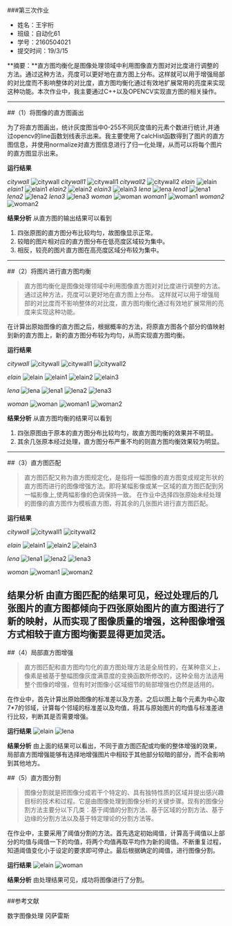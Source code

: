 ###第三次作业

- 姓名：王宇桁
- 班级：自动化61
- 学号：2160504021
- 提交时间：19/3/15


**摘要：**直方图均衡化是图像处理领域中利用图像直方图对对比度进行调整的方法。通过这种方法，亮度可以更好地在直方图上分布。这样就可以用于增强局部的对比度而不影响整体的对比度，直方图均衡化通过有效地扩展常用的亮度来实现这种功能。本次作业中，我主要通过C++以及OPENCV实现直方图的相关操作。


-----------
##（1）将图像的直方图画出

为了将直方图画出，统计灰度图当中0-255不同灰度值的元素个数进行统计,并通过opencv的line函数划线表示出来。我主要使用了calcHist函数得到了图片的直方图信息，并使用normalize对直方图信息进行了归一化处理，从而可以将每个图片的直方图显示出来。

**运行结果**

*citywall*
![citywall](https://i.imgur.com/6RUaao5.png)
*citywall1*
![citywall1](https://i.imgur.com/kzux9xN.png)
*citywall2*
![citywall2](https://i.imgur.com/OiBO13h.png)
*elain*
![elain](https://i.imgur.com/ppuPqr5.png)
*elain1*
![elain1](https://i.imgur.com/Ln7VMu8.png)
*elain2*
![elain2](https://i.imgur.com/dW85BHM.png)
*elain3*
![elain3](https://i.imgur.com/O2T5Z1r.png)
*lena*
![lena](https://i.imgur.com/vd1v8mg.png)
*lena1*
![lena1](https://i.imgur.com/xXCbm3h.png)
*lena2*
![lena2](https://i.imgur.com/Olov8xv.png)
*lena3*
![lena3](https://i.imgur.com/kgharVK.png)
*woman*
![woman](https://i.imgur.com/kCeWtRz.png)
*woman1*
![woman1](https://i.imgur.com/Uzl5OYE.png)
*woman2*
![woman2](https://i.imgur.com/RBsUYHK.png)


**结果分析**
从直方图的输出结果可以看到
1. 四张原图的直方图分布比较均匀，故图像显示正常。
2. 较暗的图片相对应的直方图分布在低亮度区域较为集中。
3. 相反，较亮的图片直方图在高亮度区域分布较为集中。
----------
##（2）将图片进行直方图均衡
>直方图均衡化是图像处理领域中利用图像直方图对对比度进行调整的方法。 通过这种方法，亮度可以更好地在直方图上分布。 这样就可以用于增强局部的对比度而不影响整体的对比度，直方图均衡化通过有效地扩展常用的亮度来实现这种功能。

在计算出原始图像的直方图之后，根据概率的方法，将原直方图各个部分的值映射到新的直方图上，新的直方图分布较为均匀，从而实现直方图均衡。

**运行结果**

*citywall*
![citywall](https://i.imgur.com/G5Ya3d5.png)
![citywall1](https://i.imgur.com/IAywbGK.png)
![citywall2](https://i.imgur.com/Gv3L50j.png)

*elain*
![elain](https://i.imgur.com/AYMq6DJ.png)
![elain1](https://i.imgur.com/xWp3HMT.png)
![elain2](https://i.imgur.com/NIH4Ptd.png)
![elain3](https://i.imgur.com/9zZXqAm.png)

*lena*
![lena](https://i.imgur.com/pL7k8Ob.png)
![lena1](https://i.imgur.com/EnzczPo.png)
![lena2](https://i.imgur.com/v7U98hS.png)
![lena3](https://i.imgur.com/iCpR9VT.png)

*woman*
![woman](https://i.imgur.com/U1t47WC.png)
![woman1](https://i.imgur.com/TLnkx2m.png)
![woman2](https://i.imgur.com/SolHcYT.png)

**结果分析**
从直方图均衡的结果可以看到
1. 四张原图由于原本的直方图分布比较均匀，故直方图均衡的效果并不明显。
2. 其余几张原本经过处理，直方图分布严重不均的则直方图均衡效果较为明显。
----------
##（3）直方图匹配
>直方图匹配又称为直方图规定化，是指将一幅图像的直方图变成规定形状的直方图而进行的图像增强方法。即将某幅影像或某一区域的直方图匹配到另一幅影像上,使两幅影像的色调保持一致。
在作业中选择四张原始未经处理的图像的直方图作为模板直方图，将其余的几张图片进行直方图匹配。

**运行结果**

*citywall*
![citywall1](https://i.imgur.com/PTq8NY8.png)
![citywall2](https://i.imgur.com/PDy8PPg.png)

*elain*
![elain1](https://i.imgur.com/ZqQU0Ut.png)
![elain2](https://i.imgur.com/hyOzwMU.png)
![elain3](https://i.imgur.com/dK9Kbne.png)

*lena*
![lena1](https://i.imgur.com/MyGQHHY.png)
![lena2](https://i.imgur.com/xErJnBi.png)
![lena3](https://i.imgur.com/gW54tGm.png)

*woman*
![woman1](https://i.imgur.com/yxtoavb.jpg)
![woman2](https://i.imgur.com/PS2G4vw.jpg)

**结果分析**
由直方图匹配的结果可见，经过处理后的几张图片的直方图都倾向于四张原始图片的直方图进行了新的映射，从而实现了图像质量的增强，这种图像增强方式相较于直方图均衡要显得更加灵活。
----------
##（4）局部直方图增强
>直方图匹配和直方图均匀化的直方图处理方法是全局性的，在某种意义上，像素是被基于整幅图像灰度满意度的变换函数所修改的，这种全局方法适用整个图像的增强，但有时对图像小区域细节的局部增强也仍然是适用的。

在作业中，首先计算出原始图像的标准差以及方差。之后以图上每个元素为中心取7*7的邻域，计算每个邻域的标准差以及均值，将其与原始图片的均值与标准差进行比较，判断其是否需要增强。

**运行结果**
![elain](https://i.imgur.com/PP6G2OE.png)
![lena](https://i.imgur.com/ruQ5ncK.png)

**结果分析**
由上面的结果可以看出，不同于直方图匹配或均衡的整体增强的效果，局部直方图增强能够有选择地增强图片中相较于其他部分较暗的部分，而不会影响到其他地方。

##（5）直方图分割
>图像分割就是把图像分成若干个特定的、具有独特性质的区域并提出感兴趣目标的技术和过程。它是由图像处理到图像分析的关键步骤。现有的图像分割方法主要分以下几类：基于阈值的分割方法、基于区域的分割方法、基于边缘的分割方法以及基于特定理论的分割方法等。

在作业中，主要采用了阈值分割的方法。首先选定初始阈值，计算高于阈值以上部分的均值与阈值一下的均值，将两个均值再取平均作为新的阈值。不断重复过程，知道阈值变化小于设定的要求即可停止。最后根据确定的阈值，进行图像分割。

**运行结果**
![elain](https://i.imgur.com/b6O1VuN.png)
![woman](https://i.imgur.com/xe3JO7h.png)

**结果分析**
由处理结果可见，成功将图像进行了分割。

----------------
##参考文献

数字图像处理 冈萨雷斯